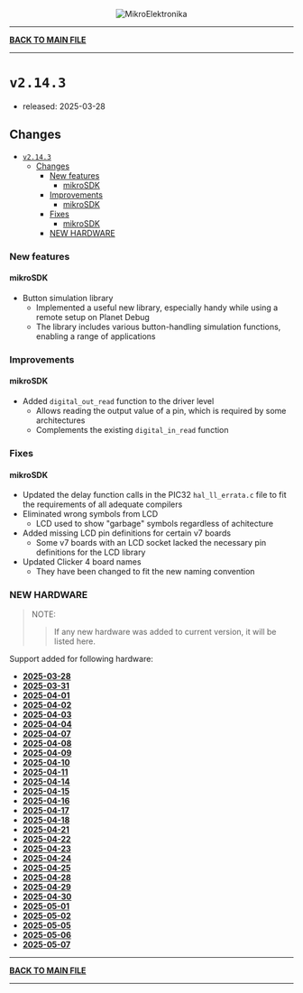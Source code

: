 <p align="center">
  <img src="http://www.mikroe.com/img/designs/beta/logo_small.png?raw=true" alt="MikroElektronika"/>
</p>

---

**[BACK TO MAIN FILE](../../changelog.md)**

---

# `v2.14.3`

+ released: 2025-03-28

## Changes

+ [`v2.14.3`](#v2143)
  + [Changes](#changes)
    + [New features](#new-features)
      + [mikroSDK](#mikrosdk)
    + [Improvements](#improvements)
      + [mikroSDK](#mikrosdk-1)
    + [Fixes](#fixes)
      + [mikroSDK](#mikrosdk-2)
    + [NEW HARDWARE](#new-hardware)

### New features

#### mikroSDK

+ Button simulation library
  + Implemented a useful new library, especially handy while using a remote setup on Planet Debug
  + The library includes various button-handling simulation functions, enabling a range of applications

### Improvements

#### mikroSDK

+ Added `digital_out_read` function to the driver level
  + Allows reading the output value of a pin, which is required by some architectures
  + Complements the existing `digital_in_read` function

### Fixes

#### mikroSDK

+ Updated the delay function calls in the PIC32 `hal_ll_errata.c` file to fit the requirements of all adequate compilers
+ Eliminated wrong symbols from LCD
  + LCD used to show "garbage" symbols regardless of achitecture
+ Added missing LCD pin definitions for certain v7 boards
  + Some v7 boards with an LCD socket lacked the necessary pin definitions for the LCD library
+ Updated Clicker 4 board names
  + They have been changed to fit the new naming convention

### NEW HARDWARE

> NOTE:
>> If any new hardware was added to current version, it will be listed here.

Support added for following hardware:

+ **[2025-03-28](./new_hw/2025-03-28.md)**
+ **[2025-03-31](./new_hw/2025-03-31.md)**
+ **[2025-04-01](./new_hw/2025-04-01.md)**
+ **[2025-04-02](./new_hw/2025-04-02.md)**
+ **[2025-04-03](./new_hw/2025-04-03.md)**
+ **[2025-04-04](./new_hw/2025-04-04.md)**
+ **[2025-04-07](./new_hw/2025-04-07.md)**
+ **[2025-04-08](./new_hw/2025-04-08.md)**
+ **[2025-04-09](./new_hw/2025-04-09.md)**
+ **[2025-04-10](./new_hw/2025-04-10.md)**
+ **[2025-04-11](./new_hw/2025-04-11.md)**
+ **[2025-04-14](./new_hw/2025-04-14.md)**
+ **[2025-04-15](./new_hw/2025-04-15.md)**
+ **[2025-04-16](./new_hw/2025-04-16.md)**
+ **[2025-04-17](./new_hw/2025-04-17.md)**
+ **[2025-04-18](./new_hw/2025-04-18.md)**
+ **[2025-04-21](./new_hw/2025-04-21.md)**
+ **[2025-04-22](./new_hw/2025-04-22.md)**
+ **[2025-04-23](./new_hw/2025-04-23.md)**
+ **[2025-04-24](./new_hw/2025-04-24.md)**
+ **[2025-04-25](./new_hw/2025-04-25.md)**
+ **[2025-04-28](./new_hw/2025-04-28.md)**
+ **[2025-04-29](./new_hw/2025-04-29.md)**
+ **[2025-04-30](./new_hw/2025-04-30.md)**
+ **[2025-05-01](./new_hw/2025-05-01.md)**
+ **[2025-05-02](./new_hw/2025-05-02.md)**
+ **[2025-05-05](./new_hw/2025-05-05.md)**
+ **[2025-05-06](./new_hw/2025-05-06.md)**
+ **[2025-05-07](./new_hw/2025-05-07.md)**

---

**[BACK TO MAIN FILE](../../changelog.md)**

---
